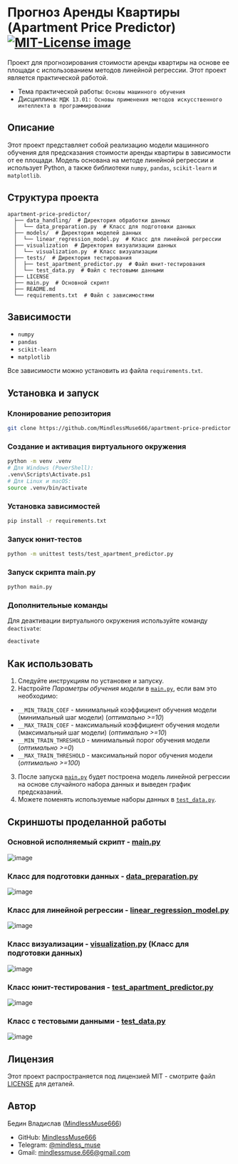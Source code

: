# Прогноз Аренды Квартиры (Apartment Price Predictor) <a href="https://opensource.org/licenses/MIT"><img src="https://img.shields.io/badge/License-MIT-yellow.svg" alt="MIT-License image"></a>

Проект для прогнозирования стоимости аренды квартиры на основе ее площади с использованием методов линейной регрессии. Этот проект является практической работой.
-  Тема практической работы: `Основы машинного обучения`
-  Дисциплина: `МДК 13.01: Основы применения методов искусственного интеллекта в программировании`


## Описание

Этот проект представляет собой реализацию модели машинного обучения для предсказания стоимости аренды квартиры в зависимости от ее площади. Модель основана на методе линейной регрессии и использует Python, а также библиотеки `numpy`, `pandas`, `scikit-learn` и `matplotlib`.


## Структура проекта

```
apartment-price-predictor/
  ├── data_handling/  # Директория обработки данных
  │  └── data_preparation.py  # Класс для подготовки данных
  ├── models/  # Директория моделей данных
  │  └── linear_regression_model.py  # Класс для линейной регрессии
  ├── visualization  # Директория визуализации данных
  │  └── visualization.py  # Класс визуализации
  ├── tests/  # Директория тестирования
  │  ├── test_apartment_predictor.py  # Файл юнит-тестирования
  │  └── test_data.py  # Файл с тестовыми данными
  ├── LICENSE
  ├── main.py  # Основной скрипт
  ├── README.md
  └── requirements.txt  # Файл с зависимостями
```

## Зависимости

-  `numpy`
-  `pandas`
-  `scikit-learn`
-  `matplotlib`

Все зависимости можно установить из файла `requirements.txt`.


## Установка и запуск

### Клонирование репозитория

```bash
git clone https://github.com/MindlessMuse666/apartment-price-predictor
```

### Создание и активация виртуального окружения

```bash
python -m venv .venv
# Для Windows (PowerShell):
.venv\Scripts\Activate.ps1
# Для Linux и macOS:
source .venv/bin/activate
```

### Установка зависимостей

```bash
pip install -r requirements.txt
```

### Запуск юнит-тестов

```bash
python -m unittest tests/test_apartment_predictor.py
```

### Запуск скрипта main.py

```bash
python main.py
```

### Дополнительные команды

Для деактивации виртуального окружения используйте команду `deactivate`:

```bash
deactivate
```


## Как использовать

1. Следуйте инструкциям по установке и запуску.
2. Настройте *Параметры обучения модели* в [`main.py`](main.py), если вам это необходимо:
  - `__MIN_TRAIN_COEF` - минимальный коэффициент обучения модели (минимальный шаг модели) (*оптимально >=10*)
  - `__MAX_TRAIN_COEF` - максимальный коэффициент обучения модели (максимальный шаг модели) (*оптимально >=10*) 
  - `__MIN_TRAIN_THRESHOLD` - минимальный порог обучения модели (*оптимально >=0*)
  - `__MAX_TRAIN_THRESHOLD` - максимальный порог обучения модели (*оптимально >=100*)
3. После запуска [`main.py`](main.py) будет построена модель линейной регрессии на основе случайного набора данных и выведен график предсказаний.
4. Можете поменять используемые наборы данных в [`test_data.py`](tests/test_data.py).


## Скриншоты проделанной работы

### Основной исполняемый скрипт - [main.py](main.py)
![image](https://github.com/user-attachments/assets/36c2e164-b7a7-4450-89e1-2a54be244edc)

### Класс для подготовки данных - [data_preparation.py](data_handling/data_preparation.py)
![image](https://github.com/user-attachments/assets/fbcf4d8f-dd00-4d52-9fa0-a469293f15aa)

### Класс для линейной регрессии - [linear_regression_model.py](models/linear_regression_model.py)
![image](https://github.com/user-attachments/assets/1b328bf0-cff7-412b-81a8-b7a015ba8e8a)

### Класс визуализации - [visualization.py](visualization/visualization.py) (Класс для подготовки данных)
![image](https://github.com/user-attachments/assets/dc044285-ce20-408d-81fb-7ffb699aba9d)

### Класс юнит-тестирования - [test_apartment_predictor.py](tests/test_apartment_predictor.py)
![image](https://github.com/user-attachments/assets/ab481f63-ca29-4acf-99a7-036b746de413)

### Класс с тестовыми данными - [test_data.py](tests/test_data.py)
![image](https://github.com/user-attachments/assets/ba587a51-f4fe-4e2e-b7f0-8e652879ad56)


## Лицензия

Этот проект распространяется под лицензией MIT - смотрите файл [LICENSE](LICENSE) для деталей.


## Автор

Бедин Владислав ([MindlessMuse666](https://github.com/MindlessMuse666))
  - GitHub: [MindlessMuse666](https://github.com/MindlessMuse666 "Владислав: https://github.com/MindlessMuse666")
  - Telegram: [@mindless_muse](t.me/mindless_muse)
  - Gmail: [mindlessmuse.666@gmail.com](mindlessmuse.666@gmail.com)
